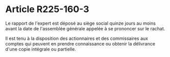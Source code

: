 # Article R225-160-3

Le rapport de l'expert est déposé au siège social quinze jours au moins avant la date de l'assemblée générale appelée à se prononcer sur le rachat.

Il est tenu à la disposition des actionnaires et des commissaires aux comptes qui peuvent en prendre connaissance ou obtenir la délivrance d'une copie intégrale ou partielle.
